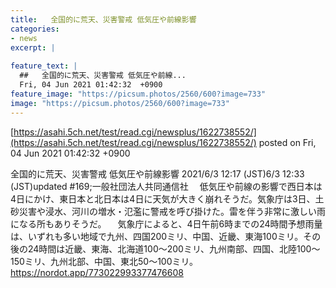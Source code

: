```yaml
---
title:   全国的に荒天、災害警戒 低気圧や前線影響  
categories:
- news
excerpt: |
  
feature_text: |
  ##   全国的に荒天、災害警戒 低気圧や前線...
  Fri, 04 Jun 2021 01:42:32  +0900
feature_image: "https://picsum.photos/2560/600?image=733"
image: "https://picsum.photos/2560/600?image=733"
---
```


[https://asahi.5ch.net/test/read.cgi/newsplus/1622738552/](https://asahi.5ch.net/test/read.cgi/newsplus/1622738552/)
posted on Fri, 04 Jun 2021 01:42:32  +0900

<!--more-->

全国的に荒天、災害警戒 低気圧や前線影響 2021/6/3 12:17 (JST)6/3 12:33 (JST)updated #169;一般社団法人共同通信社 　低気圧や前線の影響で西日本は4日にかけ、東日本と北日本は4日に天気が大きく崩れそうだ。気象庁は3日、土砂災害や浸水、河川の増水・氾濫に警戒を呼び掛けた。雷を伴う非常に激しい雨になる所もありそうだ。 　気象庁によると、4日午前6時までの24時間予想雨量は、いずれも多い地域で九州、四国200ミリ、中国、近畿、東海100ミリ。その後の24時間は近畿、東海、北海道100〜200ミリ、九州南部、四国、北陸100〜150ミリ、九州北部、中国、東北50〜100ミリ。 https://nordot.app/773022993377476608
